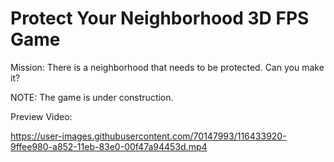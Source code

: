 # Protect Your Neighborhood 3D FPS Game

Mission:
There is a neighborhood that needs to be protected. Can you make it?

NOTE: The game is under construction.

Preview Video:

https://user-images.githubusercontent.com/70147993/116433920-9ffee980-a852-11eb-83e0-00f47a94453d.mp4

